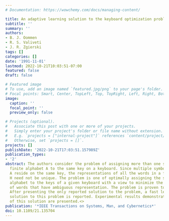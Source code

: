 ```yaml
---
# Documentation: https://wowchemy.com/docs/managing-content/

title: An adaptive learning solution to the keyboard optimization problem
subtitle: ''
summary: ''
authors:
- B. J. Oommen
- R. S. Valiveti
- J. R. Zgierski
tags: []
categories: []
date: '1991-11-01'
lastmod: 2022-10-21T10:03:51-07:00
featured: false
draft: false

# Featured image
# To use, add an image named `featured.jpg/png` to your page's folder.
# Focal points: Smart, Center, TopLeft, Top, TopRight, Left, Right, BottomLeft, Bottom, BottomRight.
image:
  caption: ''
  focal_point: ''
  preview_only: false

# Projects (optional).
#   Associate this post with one or more of your projects.
#   Simply enter your project's folder or file name without extension.
#   E.g. `projects = ["internal-project"]` references `content/project/deep-learning/index.md`.
#   Otherwise, set `projects = []`.
projects: []
publishDate: '2022-10-21T17:03:51.157989Z'
publication_types:
- '2'
abstract: The authors consider the problem of assigning more than one symbol of a
  finite alphabet A to the same key on a keyboard. Since multiple symbols of the alphabet
  A reside on the same key, the representations of all the words in a finite dictionary
  H need not be unique. The problem is one of optimally assigning the symbols of the
  alphabet to the keys of a given keyboard with a view to minimize the total number
  of words that have ambiguous representation. The problem is proven to be NP-hard.
  After presenting the only reported solution to the problem, a fast learning-automaton-based
  solution to this problem is reported. Experimental results demonstrating the power
  of this solution are presented.<>
publication: '*IEEE Transactions on Systems, Man, and Cybernetics*'
doi: 10.1109/21.135704
---
```

